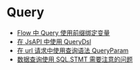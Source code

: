# Query

- [Flow 中 Query 使用前缀绑定变量](Flow%E4%B8%ADQuery%E4%BD%BF%E7%94%A8%E5%89%8D%E7%BC%80%E7%BB%91%E5%AE%9A%E5%8F%98%E9%87%8F.md)
- [在 JsAPI 中使用 QueryDsl](%E5%9C%A8JsAPI%E4%B8%AD%E4%BD%BF%E7%94%A8QueryDsl.md)
- [在 url 请求中使用查询语法 QueryParam](%E5%9C%A8url%E8%AF%B7%E6%B1%82%E4%B8%AD%E4%BD%BF%E7%94%A8%E6%9F%A5%E8%AF%A2%E8%AF%AD%E6%B3%95QueryParam.md)
- [数据查询使用 SQL.STMT 需要注意的问题](%E6%95%B0%E6%8D%AE%E6%9F%A5%E8%AF%A2%E4%BD%BF%E7%94%A8SQL.STMT%E9%9C%80%E8%A6%81%E6%B3%A8%E6%84%8F%E7%9A%84%E9%97%AE%E9%A2%98.md)
